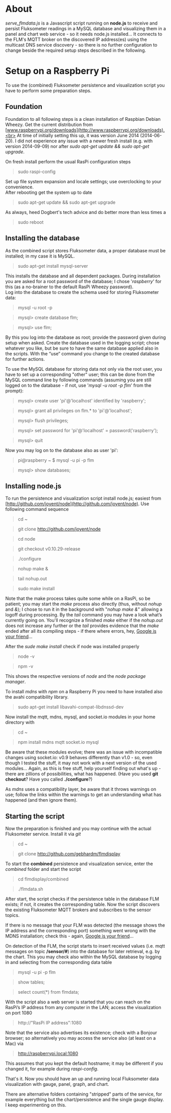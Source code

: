 # About

*serve_flmdata.js* is a Javascript script running on **node.js** to receive and persist Fluksometer readings in a MySQL database and visualizing them in a panel and chart web service - so it needs node.js installed...
It connects to the FLM's MQTT broker on the discovered IP address(es) using the multicast DNS service discovery - so there is no further configuration to change beside the required setup steps described in the following.

# Setup on a Raspberry Pi

To use the (combined) Fluksometer persistence and visualization script you have to perform some preparation steps. 

## Foundation

Foundation to all following steps is a clean installation of Raspbian Debian Wheezy. Get the current distribution from [www.raspberrypi.org/downloads](http://www.raspberrypi.org/downloads).<br>
At time of initially setting this up, it was version June 2014 (2014-06-20). I did not experience any issue with a newer fresh install (e.g. with version 2014-09-09) nor after *sudo apt-get update && sudo apt-get upgrade*.

On fresh install perform the usual RasPi configuration steps

> sudo raspi-config

Set up file system expansion and locale settings; use overclocking to your convenience.<br>
After rebooting get the system up to date

> sudo apt-get update && sudo apt-get upgrade

As always, heed Dogbert's tech advice and do better more than less times a

> sudo reboot

## Installing the database

As the combined script stores Fluksometer data, a proper database must be installed; in my case it is MySQL.

> sudo apt-get install mysql-server

This installs the database and all dependent packages. During installation you are asked for a root password of the database; I chose '*raspberry*' for this (as a no-brainer to the default RasPi Wheezy password).<br>
Log into the database to create the schema used for storing Fluksometer data:

> mysql -u root -p

> mysql> create database flm;

> mysql> use flm;

By this you log into the database as root; provide the password given during setup when asked. Create the database used in the logging script; chose whatever you like, but be sure to have the same database applied also in the scripts. With the “use“ command you change to the created database for further actions.

To use the MySQL database for storing data not only via the root user, you have to set up a corresponding "other" user; this can be done from the MySQL command line by following commands (assuming you are still logged on to the database - if not, use '*mysql -u root -p flm*' from the prompt):

> mysql> create user 'pi'@'localhost' identified by 'raspberry';

> mysql> grant all privileges on flm.* to 'pi'@'localhost';

> mysql> flush privileges;

> mysql> set password for 'pi'@'localhost' = password('raspberry');

> mysql> quit

Now you may log on to the database also as user 'pi':

> pi@raspberry ~ $ mysql -u pi -p flm

> mysql> show databases;

## Installing node.js

To run the persistence and visualization script install node.js; easiest from [http://github.com/joyent/node](http://github.com/joyent/node). Use following command sequence

> cd ~

> git clone http://github.com/joyent/node

> cd node

> git checkout v0.10.29-release

> ./configure

> nohup make &

> tail nohup.out

> sudo make install

Note that the make process takes quite some while on a RasPi, so be patient; you may start the *make* process also directly (thus, without *nohup* and *&*); I chose to run it in the background with "*nohup make &*" allowing a logoff during processing. By the *tail* command you may have a look what’s currently going on. You'll recognize a finished *make* either if the *nohup.out* does not increase any further or the *tail* provides evidence that the *make* ended after all its compiling steps - if there where errors, hey, [Google is your friend](http://www.giyf.com)...
 
After the *sude make install* check if node was installed properly 

> node -v

> npm -v

This shows the respective versions of *node* and the *node package manager*.

To install *mdns* with *npm* on a Raspberry Pi you need to have installed also the avahi compatibility library.

> sudo apt-get install libavahi-compat-libdnssd-dev

Now install the mqtt, mdns, mysql, and socket.io modules in your home directory with

> cd ~

> npm install mdns mqtt socket.io mysql

Be aware that these modules evolve; there was an issue with incompatible changes using socket.io: v0.9 behaves differently than v1.0 - so, even though I tested the stuff, it may not work with a next version of the used modules... Again, as this is free stuff, help yourself finding out what's up - there are zillions of possibilities, what has happened. (Have you used **git checkout**? Have you called **./configure**?)

As *mdns* uses a compatibility layer, be aware that it throws warnings on use; follow the links within the warnings to get an understanding what has happened (and then ignore them). 

## Starting the script

Now the preparation is finished and you may continue with the actual Fluksometer service. Install it via *git*

> cd ~

> git clone http://github.com/gebhardm/flmdisplay

To start the **combined** persistence and visualization service, enter the *combined* folder and start the script

> cd flmdisplay/combined

> ./flmdata.sh

After start, the script checks if the persistence table in the database FLM exists; if not, it creates the corresponding table. Now the script discovers the existing Fluksometer MQTT brokers and subscribes to the sensor topics.

If there is no message that your FLM was detected (the message shows the IP address and the corresponding port) something went wrong with the MDNS installation; check this - again, [Google is your friend](http://www.giyf.com)...

On detection of the FLM, the script starts to insert received values (i.e. mqtt messages on topic **/sensor/#**) into the database for later retrieval, e.g. by the chart. This you may check also within the MySQL database by logging in and selecting from the corresponding data table

> mysql -u pi -p flm

> show tables;

> select count(*) from flmdata;

With the script also a web server is started that you can reach on the RasPi’s IP address from any computer in the LAN; access the visualization on port 1080

> http://"RasPi IP address":1080

Note that the service also advertises its existence; check with a Bonjour browser; so alternatively you may access the service also (at least on a Mac) via

> http://raspberrypi.local:1080

This assumes that you kept the default hostname; it may be different if you changed it, for example during *raspi-config*.

That's it. Now you should have an up and running local Fluksometer data visualization with gauge, panel, graph, and chart.

There are alternative folders containing "stripped" parts of the service, for example everything but the chart/persistence and the single gauge display. I keep experimenting on this.